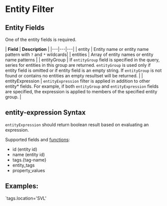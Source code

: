# Entity Filter

## Entity Fields

One of the entity fields is required.

| **Field** | **Description** |
|---|---|---|
| entity    | Entity name or entity name pattern with `?` and `*` wildcards|
| entities | Array of entity names or entity name patterns |
| entityGroup | If `entityGroup` field is specified in the query, series for entities in this group are returned. `entityGroup` is used only if entity field is omitted or if entity field is an empty string. If `entityGroup` is not found or contains no entities an empty resultset will be returned. |
| entityExpression | `entityExpression` filter is applied in addition to other entity* fields. For example, if both `entityGroup` and `entityExpression` fields are specified, the expression is applied to members of the specified entity group.   |

## entity-expression Syntax

`entityExpression` should return boolean result based on evaluating an expression.

Supported fields and [functions](/rule-engine/functions.md):

* id (entity id)
* name (entity id)
* tags.{tag-name}
* entity_tags
* property_values

## Examples:

`tags.location='SVL'


